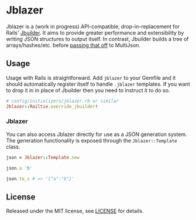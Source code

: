 # Jblazer

Jblazer is a (work in progress) API-compatible, drop-in-replacement for Rails' [Jbuilder]. It aims to provide greater performance and extensibility by writing JSON structures to output itself. In contrast, Jbuilder builds a tree of arrays/hashes/etc. before [passing that off] to MultiJson.

[Jbuilder]: https://github.com/rails/jbuilder
[passing that off]: https://github.com/rails/jbuilder/blob/c0cb50346806f7254a836b14afb5420e077c1c6f/lib/jbuilder.rb#L248-L251

## Usage

Usage with Rails is straightforward. Add `jblazer` to your Gemfile and it should automatically register itself to handle `.jblazer` templates. If you want to drop it in in place of Jbuilder then you need to instruct it to do so.

```ruby
# config/initializers/jblazer.rb or similar
Jblazer::Railtie.override_jbuilder!
```

### Jblazer

You can also access Jblazer directly for use as a JSON generation system. The generation functionality is exposed through the `Jblazer::Template` class.

```ruby
json = Jblazer::Template.new

json.a 'b'

json.to_s # => '{"a":"b"}'
```

## License

Released under the MIT license, see [LICENSE](LICENSE) for details.
